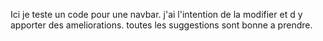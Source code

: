 Ici je teste un code pour une navbar.
j'ai l'intention de la modifier et d y apporter des ameliorations.
toutes les suggestions sont bonne a prendre.

